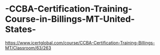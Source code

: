 # -CCBA-Certification-Training-Course-in-Billings-MT-United-States-
https://www.icertglobal.com/course/CCBA-Certification-Training-Billings-MT/Classroom/63/263
